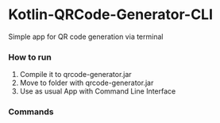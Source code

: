 # Kotlin-QRCode-Generator-CLI
Simple app for QR code generation via terminal

### How to run
1. Compile it to qrcode-generator.jar
2. Move to folder with qrcode-generator.jar
3. Use as usual App with Command Line Interface

### Commands
